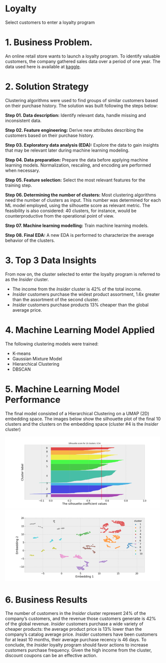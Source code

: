 # Loyalty

Select customers to enter a loyalty program

# 1. Business Problem.

An online retail store wants to launch a loyalty program. To identify valuable customers, the company gathered sales data over a period of one year. The data used here is available at [kaggle](https://www.kaggle.com/vik2012kvs/high-value-customers-identification).

# 2. Solution Strategy

Clustering algorithms were used to find groups of similar customers based on their purchase history. The solution was built following the steps below:

**Step 01. Data description:** Identify relevant data, handle missing and inconsistent data.

**Step 02. Feature engineering:** Derive new attributes describing the customers based on their purchase history.

**Step 03. Exploratory data analysis (EDA):** Explore the data to gain insights that may be relevant later during machine learning modeling.

**Step 04. Data preparation:** Prepare the data before applying machine learning models. Normalization, rescaling, and encoding are performed when necessary.

**Step 05. Feature selection:** Select the most relevant features for the training step.

**Step 06. Determining the number of clusters:** Most clustering algorithms need the number of clusters as input. This number was determined for each ML model employed, using the silhouette score as relevant metric. The feasibility is also considered: 40 clusters, for instance, would be counterproductive from the operational point of view.

**Step 07. Machine learning modelling:** Train machine learning models.

**Step 08. Final EDA:** A new EDA is performed to characterize the average behavior of the clusters.

# 3. Top 3 Data Insights

From now on, the cluster selected to enter the loyalty program is referred to as the *Insider* cluster.

* The income from the *Insider* cluster is 42% of the total income.
* *Insider* customers purchase the widest product assortment, 1.6x greater than the assortment of the second cluster.
* *Insider* customers purchase products 13% cheaper than the global average price.

# 4. Machine Learning Model Applied

The following clustering models were trained:

* K-means
* Gaussian Mixture Model
* Hierarchical Clustering
* DBSCAN

# 5. Machine Learning Model Performance

The final model consisted of a Hierarchical Clustering on a UMAP (2D) embedding space. The images below show the silhouette plot of the final 10 clusters and the clusters on the embedding space (cluster #4 is the *Insider* cluster)

<img src="/reports/figures/silhouette.png" width="500">
<img src="/reports/figures/embedding.png" width="500">

# 6. Business Results

The number of customers in the *Insider* cluster represent 24% of the company’s customers, and the revenue those customers generate is 42% of the global revenue. *Insider* customers purchase a wide variety of cheaper products: the average product price is 13% lower than the company’s catalog average price. *Insider* customers have been customers for at least 10 months, their average purchase recency is 46 days. To conclude, the *Insider* loyalty program should favor actions to increase customers purchase frequency. Given the high income from the cluster, discount coupons can be an effective action.
